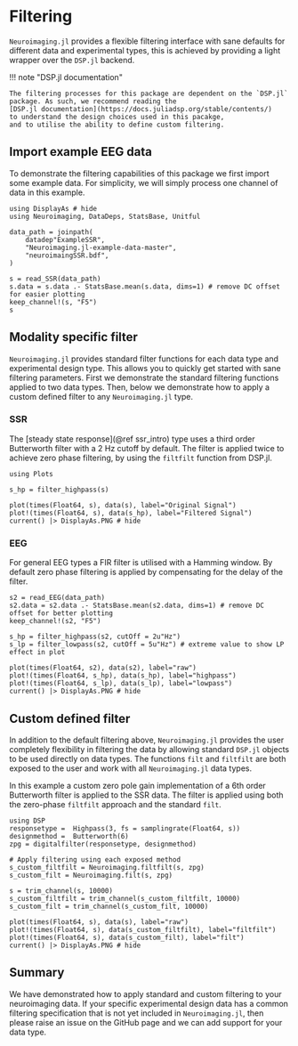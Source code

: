 # Filtering

`Neuroimaging.jl` provides a flexible filtering interface with
sane defaults for different data and experimental types,
this is achieved by providing a light wrapper over the `DSP.jl` backend.

!!! note "DSP.jl documentation"

    The filtering processes for this package are dependent on the `DSP.jl`
    package. As such, we recommend reading the 
    [DSP.jl documentation](https://docs.juliadsp.org/stable/contents/)
    to understand the design choices used in this pacakge,
    and to utilise the ability to define custom filtering.


## Import example EEG data

To demonstrate the filtering capabilities of this package we first
import some example data.
For simplicity, we will simply process one channel of data in this
example.


```@example filter
using DisplayAs # hide
using Neuroimaging, DataDeps, StatsBase, Unitful

data_path = joinpath(
    datadep"ExampleSSR",
    "Neuroimaging.jl-example-data-master",
    "neuroimaingSSR.bdf",
)

s = read_SSR(data_path)
s.data = s.data .- StatsBase.mean(s.data, dims=1) # remove DC offset for easier plotting
keep_channel!(s, "F5")
s
```


## Modality specific filter

`Neuroimaging.jl` provides standard filter functions for each data type
and experimental design type. This allows you to quickly get started with
sane filtering parameters. First we demonstrate the standard filtering functions
applied to two data types. Then, below we demonstrate how to apply a custom
defined filter to any `Neuroimaging.jl` type.


### SSR

The [steady state response](@ref ssr_intro) type uses a third order
Butterworth filter with a 2 Hz cutoff by default. The filter is applied
twice to achieve zero phase filtering, by using the `filtfilt` function
from DSP.jl.



```@example filter
using Plots

s_hp = filter_highpass(s)

plot(times(Float64, s), data(s), label="Original Signal")
plot!(times(Float64, s), data(s_hp), label="Filtered Signal")
current() |> DisplayAs.PNG # hide
```


### EEG

For general EEG types a FIR filter is utilised with a Hamming window.
By default zero phase filtering is applied by compensating for the delay of the
filter.


```@example filter
s2 = read_EEG(data_path)
s2.data = s2.data .- StatsBase.mean(s2.data, dims=1) # remove DC offset for better plotting
keep_channel!(s2, "F5")

s_hp = filter_highpass(s2, cutOff = 2u"Hz")
s_lp = filter_lowpass(s2, cutOff = 5u"Hz") # extreme value to show LP effect in plot

plot(times(Float64, s2), data(s2), label="raw")
plot!(times(Float64, s_hp), data(s_hp), label="highpass")
plot!(times(Float64, s_lp), data(s_lp), label="lowpass")
current() |> DisplayAs.PNG # hide
```


## Custom defined filter

In addition to the default filtering above, `Neuroimaging.jl` provides the user
completely flexibility in filtering the data by allowing standard `DSP.jl`
objects to be used directly on data types. The functions `filt` and `filtfilt`
are both exposed to the user and work with all `Neuroimaging.jl` data types.

In this example a custom zero pole gain implementation of a 6th order 
Butterworth filter is applied to the SSR data. The filter is applied using
both the zero-phase `filtfilt` approach and the standard `filt`.


```@example filter
using DSP
responsetype =  Highpass(3, fs = samplingrate(Float64, s))
designmethod =  Butterworth(6)
zpg = digitalfilter(responsetype, designmethod)

# Apply filtering using each exposed method
s_custom_filtfilt = Neuroimaging.filtfilt(s, zpg) 
s_custom_filt = Neuroimaging.filt(s, zpg) 

s = trim_channel(s, 10000)
s_custom_filtfilt = trim_channel(s_custom_filtfilt, 10000)
s_custom_filt = trim_channel(s_custom_filt, 10000)

plot(times(Float64, s), data(s), label="raw")
plot!(times(Float64, s), data(s_custom_filtfilt), label="filtfilt")
plot!(times(Float64, s), data(s_custom_filt), label="filt")
current() |> DisplayAs.PNG # hide
```


## Summary

We have demonstrated how to apply standard and custom filtering to your
neuroimaging data. If your specific experimental design data has a common
filtering specification that is not yet included in `Neuroimaging.jl`, then
please raise an issue on the GitHub page and we can add support for your data
type.

